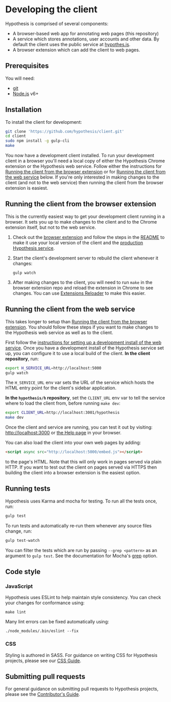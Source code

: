 # Developing the client

Hypothesis is comprised of several components:

 - A browser-based web app for annotating web pages (this repository)
 - A service which stores annotations, user accounts and other data. By default
   the client uses the public service at [hypothes.is](https://hypothes.is).
 - A browser extension which can add the client to web pages.

## Prerequisites

You will need:

* [git](https://git-scm.com/)
* [Node.js](https://nodejs.org/en/) v6+

## Installation

To install the client for development:

```sh
git clone 'https://github.com/hypothesis/client.git'
cd client
sudo npm install -g gulp-cli
make
```

You now have a development client installed. To run your development client in
a browser you'll need a local copy of either the Hypothesis Chrome extension or
the Hypothesis web service. Follow either the instructions for
[Running the client from the browser extension](#running-the-client-from-the-browser-extension)
or for
[Running the client from the web service](#running-the-client-from-the-web-service)
below.
If you're only interested in making changes to the client (and not to the web
service) then running the client from the browser extension is easiest.

## Running the client from the browser extension

This is the currently easiest way to get your development client running in a
browser. It sets you up to make changes to the client and to the Chrome
extension itself, but not to the web service.

1. Check out the [browser
   extension](https://github.com/hypothesis/browser-extension) and follow the
   steps in the
   [README](https://github.com/hypothesis/browser-extension/blob/master/README.md)
   to make it use your local version of the client and the [production
   Hypothesis
   service](https://github.com/hypothesis/browser-extension/blob/master/docs/building.md).
1. Start the client's development server to rebuild the client whenever it
   changes:

    ```
    gulp watch
    ```

1. After making changes to the client, you will need to run `make` in the
   browser extension repo and reload the extension in Chrome to see changes.
   You can use [Extensions
   Reloader](https://chrome.google.com/webstore/detail/extensions-reloader/fimgfedafeadlieiabdeeaodndnlbhid?hl=en)
   to make this easier.

## Running the client from the web service

This takes longer to setup than
[Running the client from the browser extension](#running-the-client-from-the-browser-extension).
You should follow these steps if you want to make changes to the Hypothesis
web service as well as to the client.

First follow the [instructions for setting up a development install of the web
service](http://h.readthedocs.io/en/latest/developing/).
Once you have a development install of the Hypothesis service set up, you can
configure it to use a local build of the client. **In the client repository**,
run:

```sh
export H_SERVICE_URL=http://localhost:5000
gulp watch
```

The `H_SERVICE_URL` env var sets the URL of the service which hosts the HTML
entry point for the client's sidebar application.

**In the `hypothesis/h` repository**, set the `CLIENT_URL` env var to tell the
service where to load the client from, before running `make dev`:

```sh
export CLIENT_URL=http://localhost:3001/hypothesis
make dev
```

Once the client and service are running, you can test it out by visiting:
[http://localhost:3000](http://localhost:3000) or [the Help
page](http://localhost:5000/docs/help) in your browser.

You can also load the client into your own web pages by adding:

```html
<script async src="http://localhost:5000/embed.js"></script>
```

to the page's HTML. Note that this will only work in pages served via plain
HTTP.  If you want to test out the client on pages served via HTTPS then building
the client into a browser extension is the easiest option.

## Running tests

Hypothesis uses Karma and mocha for testing. To run all the tests once, run:

```sh
gulp test
```

To run tests and automatically re-run them whenever any source files change, run:

```sh
gulp test-watch
```

You can filter the tests which are run by passing `--grep <pattern>` as an
argument to `gulp test`. See the documentation for Mocha's
[grep](https://mochajs.org/#g---grep-pattern) option.


## Code style

### JavaScript

Hypothesis uses ESLint to help maintain style consistency. You can check your
changes for conformance using:

```
make lint
```

Many lint errors can be fixed automatically using:

```
./node_modules/.bin/eslint --fix
```

### CSS

Styling is authored in SASS. For guidance on writing CSS for Hypothesis
projects, please see our [CSS
Guide](https://github.com/hypothesis/frontend-toolkit/blob/master/docs/css-style-guide.md).

## Submitting pull requests

For general guidance on submitting pull requests to Hypothesis projects, please
see the [Contributor's Guide](https://h.readthedocs.io/en/latest/developing/).
